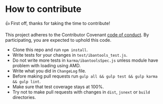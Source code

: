 # How to contribute

:+1: First off, thanks for taking the time to contribute!

This project adheres to the Contributor Covenant [code of conduct](.github/CODE_OF_CONDUCT.md).
By participating, you are expected to uphold this code.

* Clone this repo and run `npm install`.
* Write tests for your changes in `test/ibantools_test.js`.
* Do not write more tests in `karma/ibantoolsSpec.js` unless module have problem with loading using AMD.
* Write what you did in `ChangeLog` file.
* Before making pull requests run `gulp all && gulp test && gulp karma && gulp lint`.
* Make sure that test coverage stays at 100%.
* Try not to make pull requests with changes in `dist`, `jsnext` or `build` directories.
